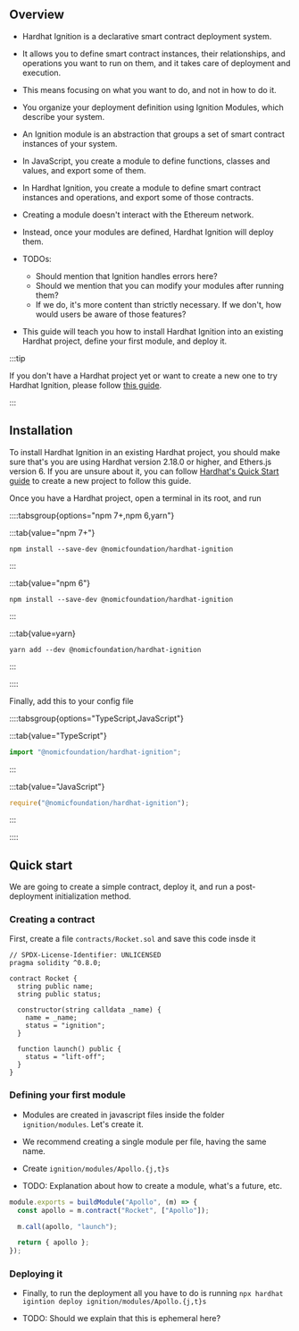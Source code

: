 ## Overview

- Hardhat Ignition is a declarative smart contract deployment system.
- It allows you to define smart contract instances, their relationships, and operations you want to run on them, and it takes care of deployment and execution.
- This means focusing on what you want to do, and not in how to do it.

- You organize your deployment definition using Ignition Modules, which describe your system.
- An Ignition module is an abstraction that groups a set of smart contract instances of your system.
- In JavaScript, you create a module to define functions, classes and values, and export some of them.
- In Hardhat Ignition, you create a module to define smart contract instances and operations, and export some of those contracts.

- Creating a module doesn't interact with the Ethereum network.
- Instead, once your modules are defined, Hardhat Ignition will deploy them.

- TODOs:

  - Should mention that Ignition handles errors here?
  - Should we mention that you can modify your modules after running them?
  - If we do, it's more content than strictly necessary. If we don't, how would users be aware of those features?

- This guide will teach you how to install Hardhat Ignition into an existing Hardhat project, define your first module, and deploy it.

:::tip

If you don't have a Hardhat project yet or want to create a new one to try Hardhat Ignition, please follow [this guide](../../../hardhat-runner/docs/getting-started/index.md).

:::

## Installation

To install Hardhat Ignition in an existing Hardhat project, you should make sure that's you are using Hardhat version 2.18.0 or higher, and Ethers.js version 6. If you are unsure about it, you can follow [Hardhat's Quick Start guide](../../../hardhat-runner/docs/getting-started/index.md) to create a new project to follow this guide.

Once you have a Hardhat project, open a terminal in its root, and run

::::tabsgroup{options="npm 7+,npm 6,yarn"}

:::tab{value="npm 7+"}

```
npm install --save-dev @nomicfoundation/hardhat-ignition
```

:::

:::tab{value="npm 6"}

```
npm install --save-dev @nomicfoundation/hardhat-ignition
```

:::

:::tab{value=yarn}

```
yarn add --dev @nomicfoundation/hardhat-ignition
```

:::

::::

Finally, add this to your config file

::::tabsgroup{options="TypeScript,JavaScript"}

:::tab{value="TypeScript"}

```typescript
import "@nomicfoundation/hardhat-ignition";
```

:::

:::tab{value="JavaScript"}

```javascript
require("@nomicfoundation/hardhat-ignition");
```

:::

::::

## Quick start

We are going to create a simple contract, deploy it, and run a post-deployment initialization method.

### Creating a contract

First, create a file `contracts/Rocket.sol` and save this code insde it

```solidity
// SPDX-License-Identifier: UNLICENSED
pragma solidity ^0.8.0;

contract Rocket {
  string public name;
  string public status;

  constructor(string calldata _name) {
    name = _name;
    status = "ignition";
  }

  function launch() public {
    status = "lift-off";
  }
}
```

### Defining your first module

- Modules are created in javascript files inside the folder `ignition/modules`. Let's create it.
- We recommend creating a single module per file, having the same name.
- Create `ignition/modules/Apollo.{j,t}s`

- TODO: Explanation about how to create a module, what's a future, etc.

```js
module.exports = buildModule("Apollo", (m) => {
  const apollo = m.contract("Rocket", ["Apollo"]);

  m.call(apollo, "launch");

  return { apollo };
});
```

### Deploying it

- Finally, to run the deployment all you have to do is running `npx hardhat igintion deploy ignition/modules/Apollo.{j,t}s`

- TODO: Should we explain that this is ephemeral here?
